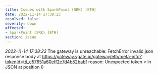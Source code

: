 ```yaml
---
title: Issues with SparkPoint (SRK) [ETH]
date: 2022-11-14 17:38:23
resolved: false
severity: down
affected:
- SparkPoint (SRK) [ETH]
section: issue
---
```


*2022-11-14 17:38:23* The gateway is unreachable: FetchError invalid json response body at https://gateway.vgate.io/gateway/eth/meta-info?tokenId=tti_c57651a60eff2e7d4b52babf reason: Unexpected token < in JSON at position 0